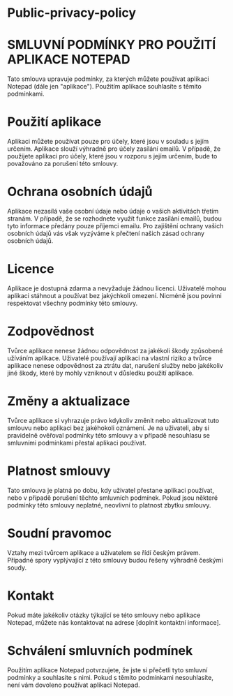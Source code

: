 # Public-privacy-policy

# SMLUVNÍ PODMÍNKY PRO POUŽITÍ APLIKACE NOTEPAD

Tato smlouva upravuje podmínky, za kterých můžete používat aplikaci Notepad (dále jen "aplikace"). Použitím aplikace souhlasíte s těmito podmínkami.

# Použití aplikace
Aplikaci můžete používat pouze pro účely, které jsou v souladu s jejím určením. Aplikace slouží výhradně pro účely zasílání emailů. V případě, že použijete aplikaci pro účely, které jsou v rozporu s jejím určením, bude to považováno za porušení této smlouvy.

# Ochrana osobních údajů
Aplikace nezasílá vaše osobní údaje nebo údaje o vašich aktivitách třetím stranám. V případě, že se rozhodnete využít funkce zasílání emailů, budou tyto informace předány pouze příjemci emailu. Pro zajištění ochrany vašich osobních údajů vás však vyzýváme k přečtení našich zásad ochrany osobních údajů.

# Licence
Aplikace je dostupná zdarma a nevyžaduje žádnou licenci. Uživatelé mohou aplikaci stáhnout a používat bez jakýchkoli omezení. Nicméně jsou povinni respektovat všechny podmínky této smlouvy.

# Zodpovědnost
Tvůrce aplikace nenese žádnou odpovědnost za jakékoli škody způsobené užíváním aplikace. Uživatelé používají aplikaci na vlastní riziko a tvůrce aplikace nenese odpovědnost za ztrátu dat, narušení služby nebo jakékoliv jiné škody, které by mohly vzniknout v důsledku použití aplikace.

# Změny a aktualizace
Tvůrce aplikace si vyhrazuje právo kdykoliv změnit nebo aktualizovat tuto smlouvu nebo aplikaci bez jakéhokoli oznámení. Je na uživateli, aby si pravidelně ověřoval podmínky této smlouvy a v případě nesouhlasu se smluvními podmínkami přestal aplikaci používat.

# Platnost smlouvy
Tato smlouva je platná po dobu, kdy uživatel přestane aplikaci používat, nebo v případě porušení těchto smluvních podmínek. Pokud jsou některé podmínky této smlouvy neplatné, neovlivní to platnost zbytku smlouvy.

# Soudní pravomoc
Vztahy mezi tvůrcem aplikace a uživatelem se řídí českým právem. Případné spory vyplývající z této smlouvy budou řešeny výhradně českými soudy.

# Kontakt
Pokud máte jakékoliv otázky týkající se této smlouvy nebo aplikace Notepad, můžete nás kontaktovat na adrese [doplnit kontaktní informace].

# Schválení smluvních podmínek
Použitím aplikace Notepad potvrzujete, že jste si přečetli tyto smluvní podmínky a souhlasíte s nimi. Pokud s těmito podmínkami nesouhlasíte, není vám dovoleno používat aplikaci Notepad.
